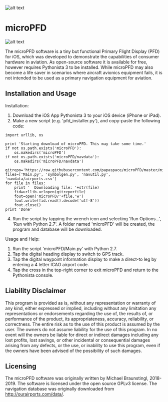 ![alt text](http://www.papaspace.at/images/PAPASPACE_LOGO_NEW.png)
 
# microPFD
![alt text](http://www.papaspace.at/images/microPFD.png)

The microPFD software is a tiny but functional Primary Flight Display (PFD) for iOS, which was developed to demonstrate the capabilities of consumer hardware in aviation. As open-source software it is available for free, however requires Pythonista 3 to be installed. While microPFD may also become a life saver in scenarios where aircraft avionics equipment fails, it is not intended to be used as a primary navigation equipment for aviation.


## Installation and Usage
Installation:
1. Download the iOS App Pythonista 3 to your iOS device (iPhone or iPad).
2. Make a new script (e.g. 'pfd_installer.py'), and copy-paste the following code:
```
import urllib, os

print 'Starting download of microPFD. This may take some time.'
if not os.path.exists('microPFD'):
	os.makedirs('microPFD')
if not os.path.exists('microPFD/navdata'):
	os.makedirs('microPFD/navdata')

gitrepo='https://raw.githubusercontent.com/papaspace/microPFD/master/microPFD/'
files=['Main.py', 'symbolgen.py', 'navutil.py', 'navdata/airports.csv']
for file in files:
	print '  Downloading file: '+str(file)
	fid=urllib.urlopen(gitrepo+file)
	fout=open('microPFD/'+file,'w')
	fout.write(fid.read().decode('utf-8'))
	fout.close()
print 'Done' 
```

4. Run the script by tapping the wrench icon and selecting 'Run Options...', 'Run with Python 2.7'.
   A folder named 'microPFD' will be created, the program and database will be downloaded.

Usage and Help:
1. Run the script 'microPFD/Main.py' with Python 2.7.
2. Tap the digital heading display to switch to GPS track.
3. Tap the digital waypoint information display to make a direct-to leg by entering a 4 letter ICAO airport code.
4. Tap the cross in the top-right corner to exit microPFD and return to the Pythonista console.

## Liability Disclaimer
This program is provided as is, without any representation or warranty of any kind, either expressed or implied, including without any limitation any representations or endorsements regarding the use of, the results of, or performance of the product, its appropriateness, accuracy, reliability, or correctness. The entire risk as to the use of this product is assumed by the user. The owners do not assume liability for the use of this program. In no event will the owners be liable for direct or indirect damages including any lost profits, lost savings, or other incidental or consequential damages arising from any defects, or the use, or inability to use this program, even if the owners have been advised of the possibility of such damages.

## Licensing
The microPFD software was originally written by Michael Braunstingl, 2018-2019. The software is licensed under the open source GPLv3 license. The navigation database was originally downloaded from http://ourairports.com/data/.

